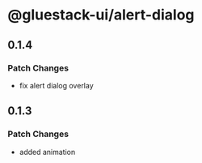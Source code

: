 # @gluestack-ui/alert-dialog

## 0.1.4

### Patch Changes

- fix alert dialog overlay

## 0.1.3

### Patch Changes

- added animation

